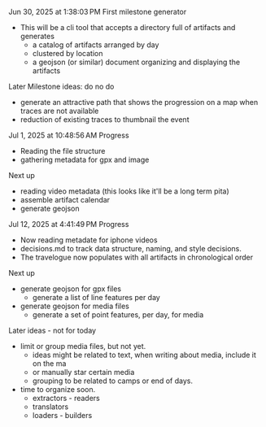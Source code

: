
Jun 30, 2025 at 1:38:03 PM
First milestone generator

- This will be a cli tool that accepts a directory full of artifacts and generates
    - a catalog of artifacts arranged by day
    - clustered by location
    - a geojson (or similar) document organizing and displaying the artifacts

Later Milestone ideas: do no do
- generate an attractive path that shows the progression on a map when traces are not available
- reduction of existing traces to thumbnail the event


Jul 1, 2025 at 10:48:56 AM
Progress
- Reading the file structure
- gathering metadata for gpx and image

Next up
- reading video metadata (this looks like it'll be a long term pita)
- assemble artifact calendar
- generate geojson

Jul 12, 2025 at 4:41:49 PM
Progress
- Now reading metadate for iphone videos
- decisions.md to track data structure, naming, and style decisions.
- The travelogue now populates with all artifacts in chronological order

Next up
- generate geojson for gpx files
    - generate a list of line features per day
- generate geojson for media files
    - generate a set of point features, per day, for media

Later ideas - not for today
- limit or group media files, but not yet.
    - ideas might be related to text, when writing about media, include it on the ma
    - or manually star certain media
    - grouping to be related to camps or end of days.
- time to organize soon.
    - extractors - readers
    - translators
    - loaders - builders
